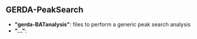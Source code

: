 ## GERDA-PeakSearch
* **"gerda-BATanalysis"**: files to perform a generic peak search analysis 
* **"..."**: 
